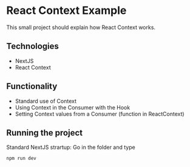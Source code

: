 # React Context Example

This small project should explain how React Context works.

## Technologies
- NextJS
- React Context

## Functionality
- Standard use of Context
- Using Context in the Consumer with the Hook
- Setting Context values from a Consumer (function in ReactContext)

## Running the project
Standard NextJS strartup: 
Go in the folder and type
```bash
npm run dev
```

